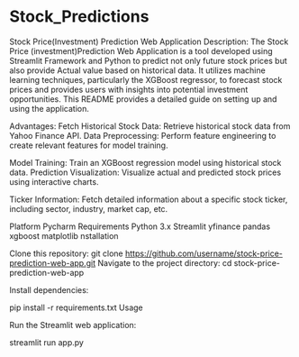 # Stock_Predictions
Stock Price(Investment) Prediction Web Application
Description:
The Stock Price (investment)Prediction Web Application is a tool developed using Streamlit Framework
and Python to predict not only future stock prices but also provide Actual value based on historical data. It utilizes machine learning techniques,
particularly the XGBoost regressor, to forecast stock prices and provides users with insights into potential investment opportunities. 
This README provides a detailed guide on setting up and using the application.

Advantages:
Fetch Historical Stock Data: Retrieve historical stock data from Yahoo Finance API.
Data Preprocessing: Perform feature engineering to create relevant features for model training.

Model Training: Train an XGBoost regression model using historical stock data.
Prediction Visualization: Visualize actual and predicted stock prices using interactive charts.

Ticker Information: Fetch detailed information about a specific stock ticker, including sector, industry, market cap, etc.

Platform 
Pycharm
Requirements
Python 3.x
Streamlit
yfinance
pandas
xgboost
matplotlib
nstallation

Clone this repository:
git clone https://github.com/username/stock-price-prediction-web-app.git
Navigate to the project directory:
cd stock-price-prediction-web-app

Install dependencies:

pip install -r requirements.txt
Usage

Run the Streamlit web application:

streamlit run app.py
